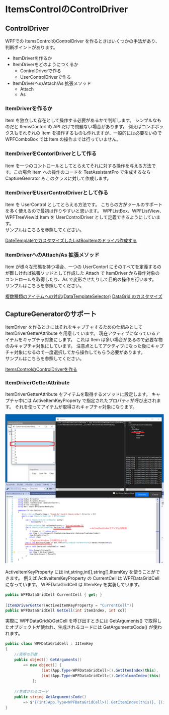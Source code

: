 # ItemsControlのControlDriver

## ControlDriver
WPFでの ItemsControlのControlDriver を作るときはいくつかの手法があり、判断ポイントがあります。

+ ItemDriverを作るか
+ ItemDriverをどのようにつくるか
	+ ControlDriverで作る
	+ UserControlDriverで作る
+ ItemDriverへのAttach/As 拡張メソッド
	+ Attach
	+ As

### ItemDriverを作るか
Item を独立した存在として操作する必要があるかで判断します。
シンプルなものだと ItemsContorl の API だけで問題ない場合があります。
例えばコンボボックスもそれぞれの Item を操作するものも作れますが、一般的には必要ないので WPFComboBox では Item の操作までは行っていません。

### ItemDriverをContorlDriverとして作る
Item を一つのコントロールとしてとらえてそれに対する操作を与える方法です。この場合 Item への操作のコードを TestAssistantPro で生成するなら CaptureGenrator もこのクラスに対して作成します。

### ItemDriverをUserControlDriverとして作る
Item を UserControl としてとらえる方法です。
こちらの方がツールのサポートを多く使えるので最初は作りやすいと思います。
WPFListBox<T>、WPFListView<T>、WPFTreeView<T>は Item を UserControlDriver として定義できるようにしています。
<br>
サンプルはこちらを参照してください。

[DateTemplateでカスタマイズしたListBoxItemのドライバ作成する](../tutorial/ItemsControlDriver1.md)

### ItemDriverへのAttach/As 拡張メソッド
Item が様々な形態を持つ場合、一つの UserContorl にそのすべてを定義するのが難しければ拡張ソッドとして作成した Attach で ItemDriver から操作対象のコントロールを取得したり、As で変形させたりして目的の操作を行います。
<br>
サンプルはこちらを参照してください。

[複数種類のアイテムへの対応(DataTemplateSelector)](../tutorial/ItemsControlDriver2.md)
[DataGrid のカスタマイズ](../tutorial/ItemsControlDriver4.md)

## CaptureGeneratorのサポート
ItemDriver を作るときにはそれをキャプチャするための仕組みとして ItemDriverGetterAttribute を用意しています。
現在アクティブになっているアイテムをキャプチャ対象にします。
これは Item  は多い場合があるので必要な物のみキャプチャ対象にしています。
注意点としてアクティブになった後にキャプチャ対象になるので一度選択してから操作してもらう必要があります。
<br>
サンプルはこちらを参照してください。

[ItemsControlのControlDriverを作る](../tutorial/ControlDriver4.md)

### ItemDriverGetterAttribute
ItemDriverGetterAttribute をアイテムを取得するメソッドに設定します。
キャプチャ中には ActiveItemKeyProperty で指定されたプロパティが呼び出されます。
それを使ってアイテムが取得されキャプチャ対象になります。

![ItemDriverGetterAttribute.png](../Img/ItemDriverGetterAttribute.png)

ActiveItemKeyProperty には int,string,int[],string[],IItemKey を使うことができます。
例えば ActiveItemKeyProperty の CurrentCell は WPFDataGridCell になっています。
WPFDataGridCell は IItemKey を実装しています。
```cs
public WPFDataGridCell CurrentCell { get; }

[ItemDriverGetter(ActiveItemKeyProperty = "CurrentCell")]
public WPFDataGridCell GetCell(int itemIndex, int col)
```

実際に WPFDataGridのGetCell を呼び出すときには GetArguments() で取得したオブジェクトが使われ、生成されるコードには GetArgumentsCode() が使われます。

```cs
public class WPFDataGridCell : IItemKey
{
    //実際の引数
    public object[] GetArguments()
        => new object[] { 
                (int)App.Type<WPFDataGridCell>().GetItemIndex(this),
                (int)App.Type<WPFDataGridCell>().GetColumnIndex(this) 
            };

    //生成されるコード
    public string GetArgumentsCode()
        => $"{(int)App.Type<WPFDataGridCell>().GetItemIndex(this)}, {(int)App.Type<WPFDataGridCell>().GetColumnIndex(this)}";
}
